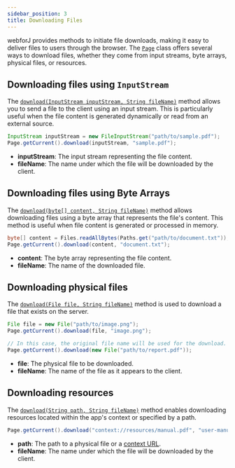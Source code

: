 ```yaml
---
sidebar_position: 3
title: Downloading Files
---
```


webforJ provides methods to initiate file downloads, making it easy to deliver files to users through the browser. The [`Page`](https://javadoc.io/doc/com.webforj/webforj-foundation/latest/com/webforj/Page.html) class offers several ways to download files, whether they come from input streams, byte arrays, physical files, or resources.

## Downloading files using `InputStream`

The [`download(InputStream inputStream, String fileName)`](https://javadoc.io/static/com.webforj/webforj-foundation/24.21/com/webforj/Page.html#download(java.io.InputStream,java.lang.String)) method allows you to send a file to the client using an input stream. This is particularly useful when the file content is generated dynamically or read from an external source.

```java
InputStream inputStream = new FileInputStream("path/to/sample.pdf");
Page.getCurrent().download(inputStream, "sample.pdf");
```

- **inputStream**: The input stream representing the file content.
- **fileName**: The name under which the file will be downloaded by the client.

## Downloading files using Byte Arrays

The [`download(byte[] content, String fileName)`](https://javadoc.io/static/com.webforj/webforj-foundation/24.21/com/webforj/Page.html#download(byte%5B%5D,java.lang.String)) method allows downloading files using a byte array that represents the file's content. This method is useful when file content is generated or processed in memory.

```java
byte[] content = Files.readAllBytes(Paths.get("path/to/document.txt"));
Page.getCurrent().download(content, "document.txt");
```

- **content**: The byte array representing the file content.
- **fileName**: The name of the downloaded file.

## Downloading physical files

The [`download(File file, String fileName)`](https://javadoc.io/static/com.webforj/webforj-foundation/24.21/com/webforj/Page.html#download(java.io.File,java.lang.String)) method is used to download a file that exists on the server.

```java
File file = new File("path/to/image.png");
Page.getCurrent().download(file, "image.png");
```

```java
// In this case, the original file name will be used for the download.
Page.getCurrent().download(new File("path/to/report.pdf"));
```

- **file**: The physical file to be downloaded.
- **fileName**: The name of the file as it appears to the client.

## Downloading resources

The [`download(String path, String fileName)`](https://javadoc.io/doc/com.webforj/webforj-foundation/latest/com/webforj/Page.html) method enables downloading resources located within the app's context or specified by a path.

```java
Page.getCurrent().download("context://resources/manual.pdf", "user-manual.pdf");
```

- **path**: The path to a physical file or a [context URL](./assets-protocols#the-context-protocol).
- **fileName**: The name under which the file will be downloaded by the client.